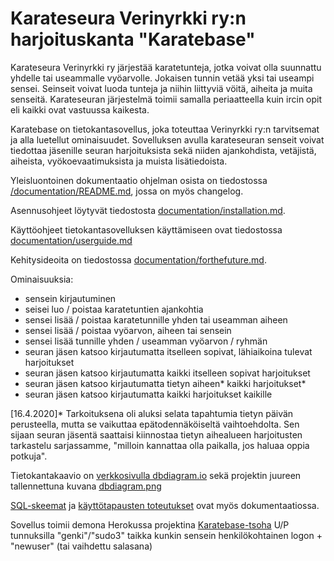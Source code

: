 # Karateseura Verinyrkki ry:n harjoituskanta "Karatebase"

Karateseura Verinyrkki ry järjestää karatetunteja, jotka voivat olla suunnattu yhdelle tai useammalle vyöarvolle. Jokaisen tunnin vetää yksi tai useampi sensei. Seinseit voivat luoda tunteja ja niihin liittyviä vöitä, aiheita ja muita senseitä. Karateseuran järjestelmä toimii samalla periaatteella kuin ircin opit eli kaikki ovat vastuussa kaikesta.

Karatebase on tietokantasovellus, joka toteuttaa Verinyrkki ry:n tarvitsemat ja alla luetellut ominaisuudet. Sovelluksen avulla karateseuran senseit voivat tiedottaa jäsenille seuran harjoituksista sekä niiden ajankohdista, vetäjistä, aiheista, vyökoevaatimuksista ja muista lisätiedoista.

Yleisluontoinen dokumentaatio ohjelman osista on tiedostossa [/documentation/README.md](https://github.com/eetuahon/karatebase/tree/master/documentation/README.md), jossa on myös changelog.

Asennusohjeet löytyvät tiedostosta [documentation/installation.md](https://github.com/eetuahon/karatebase/blob/master/documentation/installation.md).

Käyttöohjeet tietokantasovelluksen käyttämiseen ovat tiedostossa [documentation/userguide.md](https://github.com/eetuahon/karatebase/blob/master/documentation/userguide.md)

Kehitysideoita on tiedostossa [documentation/forthefuture.md](https://github.com/eetuahon/karatebase/blob/master/documentation/forthefuture.md).

Ominaisuuksia:
* sensein kirjautuminen
* seisei luo / poistaa karatetuntien ajankohtia
* sensei lisää / poistaa karatetunnille yhden tai useamman aiheen
* sensei lisää / poistaa vyöarvon, aiheen tai sensein
* sensei lisää tunnille yhden / useamman vyöarvon / ryhmän
* seuran jäsen katsoo kirjautumatta itselleen sopivat, lähiaikoina tulevat harjoitukset
* seuran jäsen katsoo kirjautumatta kaikki itselleen sopivat harjoitukset
* seuran jäsen katsoo kirjautumatta tietyn aiheen* kaikki harjoitukset*
* seuran jäsen katsoo kirjautumatta kaikki harjoitukset kaikille

[16.4.2020]* Tarkoituksena oli aluksi selata tapahtumia tietyn päivän perusteella, mutta se vaikuttaa epätodennäköiseltä vaihtoehdolta. Sen sijaan seuran jäsentä saattaisi kiinnostaa tietyn aihealueen harjoitusten tarkastelu sarjassamme, "milloin kannattaa olla paikalla, jos haluaa oppia potkuja".

Tietokantakaavio on [verkkosivulla dbdiagram.io](https://dbdiagram.io/d/5e69648f4495b02c3b88216f) sekä projektin juureen tallennettuna kuvana [dbdiagram.png](https://github.com/eetuahon/karatebase/blob/master/dbdiagram.png)

[SQL-skeemat](https://github.com/eetuahon/karatebase/blob/master/documentation/schemas.md) ja [käyttötapausten toteutukset](https://github.com/eetuahon/karatebase/blob/master/documentation/userstories.md) ovat myös dokumentaatiossa.

Sovellus toimii demona Herokussa projektina [Karatebase-tsoha](http://karatebase-tsoha.herokuapp.com/)
U/P tunnuksilla "genki"/"sudo3" taikka kunkin sensein henkilökohtainen logon + "newuser" (tai vaihdettu salasana)